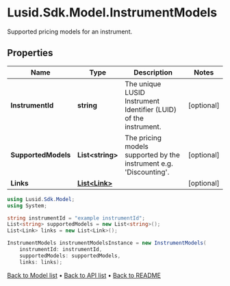 # Lusid.Sdk.Model.InstrumentModels
Supported pricing models for an instrument.

## Properties

Name | Type | Description | Notes
------------ | ------------- | ------------- | -------------
**InstrumentId** | **string** | The unique LUSID Instrument Identifier (LUID) of the instrument. | [optional] 
**SupportedModels** | **List&lt;string&gt;** | The pricing models supported by the instrument e.g. &#39;Discounting&#39;. | [optional] 
**Links** | [**List&lt;Link&gt;**](Link.md) |  | [optional] 

```csharp
using Lusid.Sdk.Model;
using System;

string instrumentId = "example instrumentId";
List<string> supportedModels = new List<string>();
List<Link> links = new List<Link>();

InstrumentModels instrumentModelsInstance = new InstrumentModels(
    instrumentId: instrumentId,
    supportedModels: supportedModels,
    links: links);
```

[Back to Model list](../README.md#documentation-for-models) &#8226; [Back to API list](../README.md#documentation-for-api-endpoints) &#8226; [Back to README](../README.md)
